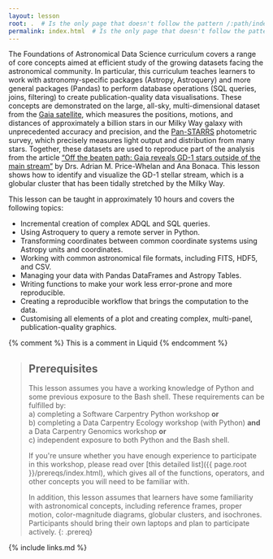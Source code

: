 ```yaml
---
layout: lesson
root: .  # Is the only page that doesn't follow the pattern /:path/index.html
permalink: index.html  # Is the only page that doesn't follow the pattern /:path/index.html
---
```

The Foundations of Astronomical Data Science curriculum covers a range of core concepts aimed at efficient study of the 
growing datasets facing the astronomical community. In particular, this curriculum teaches learners to work with 
astronomy-specific packages (Astropy, Astroquery) and more general packages (Pandas) to perform database operations
(SQL queries, joins, filtering) to create publication-quality data visualisations. These concepts are demonstrated on the
large, all-sky, multi-dimensional dataset from the [Gaia satellite](https://sci.esa.int/web/gaia), which measures the 
positions, motions, and distances of approximately a billion stars in our Milky Way galaxy with unprecedented accuracy and
precision, and the [Pan-STARRS](https://panstarrs.stsci.edu/) photometric survey, which precisely measures light output and 
distribution from many stars. Together, these datasets are used to reproduce part of the analysis from the article 
[“Off the beaten path: Gaia reveals GD-1 stars outside of the main stream”](https://arxiv.org/abs/1805.00425) by Drs. Adrian
M. Price-Whelan and Ana Bonaca. This lesson shows how to identify and visualize the GD-1 stellar stream, which is a globular
cluster that has been tidally stretched by the Milky Way.

This lesson can be taught in approximately 10 hours and covers the following topics:
* Incremental creation of complex ADQL and SQL queries.
* Using Astroquery to query a remote server in Python.
* Transforming coordinates between common coordinate systems using Astropy units and coordinates.
* Working with common astronomical file formats, including FITS, HDF5, and CSV.
* Managing your data with Pandas DataFrames and Astropy Tables.
* Writing functions to make your work less error-prone and more reproducible.
* Creating a reproducible workflow that brings the computation to the data.
* Customising all elements of a plot and creating complex, multi-panel, publication-quality graphics.

<!-- this is an html comment -->

{% comment %} This is a comment in Liquid {% endcomment %}

> ## Prerequisites
> 
> This lesson assumes you have a working knowledge of Python and some previous exposure to the Bash shell. 
> These requirements can be fulfilled by:  
> a) completing a Software Carpentry Python workshop **or**  
> b) completing a Data Carpentry Ecology workshop (with Python) **and** a Data Carpentry Genomics workshop **or**  
> c) independent exposure to both Python and the Bash shell. 
> 
> If you're unsure whether you have enough experience to participate in this workshop, please read over
> [this detailed list]({{ page.root }}/prereqs/index.html), which gives all of the functions, operators, and other concepts you will need
> to be familiar with.
> 
> In addition, this lesson assumes that learners have some familiarity with astronomical concepts, including 
> reference frames, proper motion, color-magnitude diagrams, globular clusters, and isochrones. Participants should bring their own laptops and plan to participate actively.
{: .prereq}

{% include links.md %}
